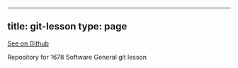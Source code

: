 
---
title: git-lesson
type: page
---

[See on Github](https://github.com/jakeroggenbuck/git-lesson/)

Repository for 1678 Software General git lesson
